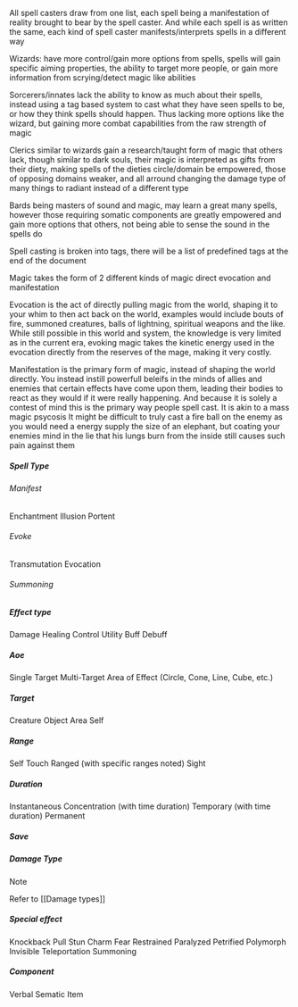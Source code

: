 All spell casters draw from one list, each spell being a manifestation of reality brought to bear by the spell caster. And while each spell is as written the same, each kind of spell caster manifests/interprets spells in a different way

Wizards: have more control/gain more options from spells, spells will gain specific aiming properties, the ability to target more people, or gain more information from scrying/detect magic like abilities

Sorcerers/innates lack the ability to know as much about their spells, instead using a tag based system to cast what they have seen spells to be, or how they think spells should happen. Thus lacking more options like the wizard, but gaining more combat capabilities from the raw strength of magic

Clerics similar to wizards gain a research/taught form of magic that others lack, though similar to dark souls, their magic is interpreted as gifts from their diety, making spells of the dieties circle/domain be empowered, those of opposing domains weaker, and all arround changing the damage type of many things to radiant instead of a different type

Bards being masters of sound and magic, may learn a great many spells, however those requiring somatic components are greatly empowered and gain more options that others, not being able to sense the sound in the spells do



Spell casting is broken into tags, there will be a list of predefined tags at the end of the document


Magic takes the form of 2 different kinds of magic
direct evocation and manifestation

Evocation is the act of directly pulling magic from the world, shaping it to your whim to then act back on the world, examples would include bouts of fire, summoned creatures, balls of lightning, spiritual weapons and the like. While still possible in this world and system, the knowledge is very limited as in the current era, evoking magic takes the kinetic energy used in the evocation directly from the reserves of the mage, making it very costly.

Manifestation is the primary form of magic, instead of shaping the world directly. You instead instill powerfull beleifs in the minds of allies and enemies that certain effects have come upon them, leading their bodies to react as they would if it were really happening. And because it is solely a contest of mind this is the primary way people spell cast. It is akin to a mass magic psycosis
It might be difficult to truly cast a fire ball on the enemy as you would need a energy supply the size of an elephant, but coating your enemies mind in the lie that his lungs burn from the inside still causes such pain against them


##### Spell Type

###### Manifest
Enchantment
Illusion
Portent
###### Evoke
Transmutation
Evocation

###### Summoning



##### Effect type
Damage
Healing
Control
Utility
Buff
Debuff
##### Aoe
Single Target
Multi-Target
Area of Effect (Circle, Cone, Line, Cube, etc.)
##### Target
Creature
Object
Area
Self
##### Range
Self
Touch
Ranged (with specific ranges noted)
Sight
##### Duration
Instantaneous
Concentration (with time duration)
Temporary (with time duration)
Permanent
##### Save

##### Damage Type
>[!note]
>Refer to [[Damage types]]

##### Special effect
Knockback
Pull
Stun
Charm
Fear
Restrained
Paralyzed
Petrified
Polymorph
Invisible
Teleportation
Summoning
##### Component
Verbal
Sematic
Item





